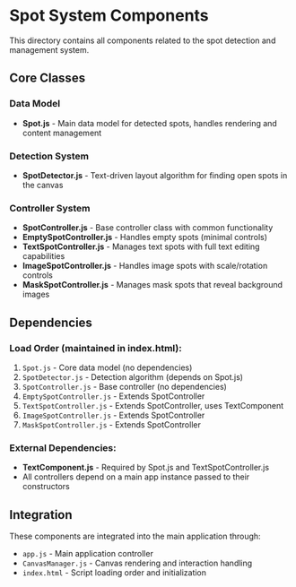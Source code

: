 # Spot System Components

This directory contains all components related to the spot detection and management system.

## Core Classes

### Data Model
- **Spot.js** - Main data model for detected spots, handles rendering and content management

### Detection System  
- **SpotDetector.js** - Text-driven layout algorithm for finding open spots in the canvas

### Controller System
- **SpotController.js** - Base controller class with common functionality
- **EmptySpotController.js** - Handles empty spots (minimal controls)
- **TextSpotController.js** - Manages text spots with full text editing capabilities
- **ImageSpotController.js** - Handles image spots with scale/rotation controls
- **MaskSpotController.js** - Manages mask spots that reveal background images

## Dependencies

### Load Order (maintained in index.html):
1. `Spot.js` - Core data model (no dependencies)
2. `SpotDetector.js` - Detection algorithm (depends on Spot.js)
3. `SpotController.js` - Base controller (no dependencies)
4. `EmptySpotController.js` - Extends SpotController
5. `TextSpotController.js` - Extends SpotController, uses TextComponent
6. `ImageSpotController.js` - Extends SpotController
7. `MaskSpotController.js` - Extends SpotController

### External Dependencies:
- **TextComponent.js** - Required by Spot.js and TextSpotController.js
- All controllers depend on a main app instance passed to their constructors

## Integration

These components are integrated into the main application through:
- `app.js` - Main application controller
- `CanvasManager.js` - Canvas rendering and interaction handling
- `index.html` - Script loading order and initialization